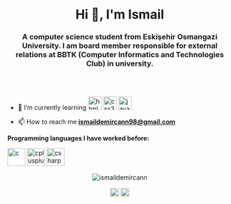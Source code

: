 <h1 align="center">Hi 👋, I'm Ismail</h1>
<h3 align="center">A computer science student from Eskişehir Osmangazi University. I am board member responsible for external relations at BBTK (Computer Informatics and Technologies Club) in university.</h3>
<br><br>

- 🌱 I’m currently learning <img src="https://devicons.github.io/devicon/devicon.git/icons/html5/html5-original-wordmark.svg" alt="html5" width="30" height="30"/> <img src="https://devicons.github.io/devicon/devicon.git/icons/css3/css3-original-wordmark.svg" alt="css3" width="30" height="30"/> <img src="https://devicons.github.io/devicon/devicon.git/icons/javascript/javascript-original.svg" alt="javascript" width="30" height="30"/></p>

- 📫 How to reach me **ismaildemircann98@gmail.com**


<p><strong>Programming languages I have worked before:</strong></p>
<p align="left"><img src="https://devicons.github.io/devicon/devicon.git/icons/c/c-original.svg" alt="c" width="40" height="40"/> <img src="https://devicons.github.io/devicon/devicon.git/icons/cplusplus/cplusplus-original.svg" alt="cplusplus" width="40" height="40"/> <img src="https://devicons.github.io/devicon/devicon.git/icons/csharp/csharp-original.svg" alt="csharp" width="40" height="40"/></p>
  
<p align="center"> <img src="https://github-readme-stats.vercel.app/api?username=ismaildemircann&show_icons=true" alt="ismaildemircann" /> </p>

<p align="center">
<a href="https://linkedin.com/in/ismaildemircan" target="blank"><img align="center" src="https://cdn.jsdelivr.net/npm/simple-icons@3.0.1/icons/linkedin.svg" alt="ismaildemircan" height="20" width="20" /></a>
<a href="https://instagram.com/ismaildemircann" target="blank"><img align="center" src="https://cdn.jsdelivr.net/npm/simple-icons@3.0.1/icons/instagram.svg" alt="ismaildemircann" height="20" width="20" /></a>
</p>

